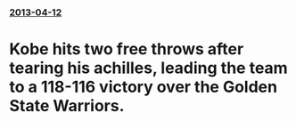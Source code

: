 ### [2013-04-12](/news/2013/04/12/index.md)

# Kobe hits two free throws after tearing his achilles, leading the team to a 118-116 victory over the Golden State Warriors.



